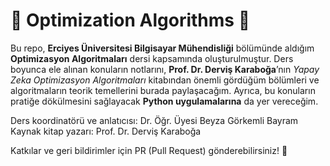 # 🐝 Optimization Algorithms 🍯

Bu repo, **Erciyes Üniversitesi Bilgisayar Mühendisliği** bölümünde aldığım **Optimizasyon Algoritmaları** dersi kapsamında oluşturulmuştur. Ders boyunca ele alınan konuların notlarını, **Prof. Dr. Derviş Karaboğa**’nın *Yapay Zeka Optimizasyon Algoritmaları* kitabından önemli gördüğüm bölümleri ve algoritmaların teorik temellerini burada paylaşacağım. Ayrıca, bu konuların pratiğe dökülmesini sağlayacak **Python uygulamalarına** da yer vereceğim.

Ders koordinatörü ve anlatıcısı: Dr. Öğr. Üyesi Beyza Görkemli Bayram
Kaynak kitap yazarı: Prof. Dr. Derviş Karaboğa

Katkılar ve geri bildirimler için PR (Pull Request) gönderebilirsiniz! 🌿
